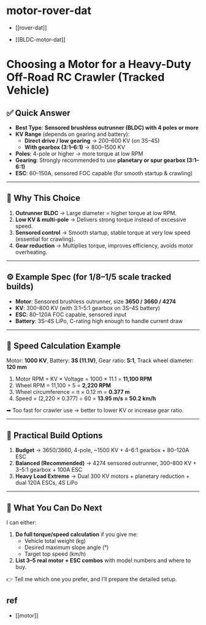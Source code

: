 
# motor-rover-dat

- [[rover-dat]]

- [[BLDC-motor-dat]]

# Choosing a Motor for a Heavy-Duty Off-Road RC Crawler (Tracked Vehicle)

## ✅ Quick Answer
- **Best Type**: **Sensored brushless outrunner (BLDC) with 4 poles or more**  
- **KV Range** (depends on gearing and battery):  
  - **Direct drive / low gearing** → 200–600 KV (on 3S–4S)  
  - **With gearbox (3:1–6:1)** → 800–1500 KV  
- **Poles**: 4-pole or higher → more torque at low RPM  
- **Gearing**: Strongly recommended to use **planetary or spur gearbox (3:1–6:1)**  
- **ESC**: 60–150A, sensored FOC capable (for smooth startup & crawling)  

---

## 🔎 Why This Choice
1. **Outrunner BLDC** → Large diameter = higher torque at low RPM.  
2. **Low KV & multi-pole** → Delivers strong torque instead of excessive speed.  
3. **Sensored control** → Smooth startup, stable torque at very low speed (essential for crawling).  
4. **Gear reduction** → Multiplies torque, improves efficiency, avoids motor overheating.  

---

## ⚙️ Example Spec (for 1/8–1/5 scale tracked builds)
- **Motor**: Sensored brushless outrunner, size **3650 / 3660 / 4274**  
- **KV**: 300–800 KV (with 3:1–5:1 gearbox on 3S–4S battery)  
- **ESC**: 80–120A FOC capable, sensored input  
- **Battery**: 3S–4S LiPo, C-rating high enough to handle current draw  

---

## 📐 Speed Calculation Example
Motor: **1000 KV**, Battery: **3S (11.1V)**, Gear ratio: **5:1**, Track wheel diameter: **120 mm**

1. Motor RPM = KV × Voltage = 1000 × 11.1 = **11,100 RPM**  
2. Wheel RPM = 11,100 ÷ 5 = **2,220 RPM**  
3. Wheel circumference = π × 0.12 m = **0.377 m**  
4. Speed = (2,220 × 0.377) ÷ 60 = **13.95 m/s = 50.2 km/h**

➡ Too fast for crawler use → better to lower KV or increase gear ratio.  

---

## 🚀 Practical Build Options
1. **Budget** → 3650/3660, 4-pole, ~1500 KV + 4–6:1 gearbox + 80–120A ESC  
2. **Balanced (Recommended)** → 4274 sensored outrunner, 300–800 KV + 3–5:1 gearbox + 100A ESC  
3. **Heavy Load Extreme** → Dual 300 KV motors + planetary reduction + dual 120A ESCs, 4S LiPo  

---

## 📌 What You Can Do Next
I can either:  
1. **Do full torque/speed calculation** if you give me:  
   - Vehicle total weight (kg)  
   - Desired maximum slope angle (°)  
   - Target top speed (km/h)  
2. **List 3–5 real motor + ESC combos** with model numbers and where to buy.  

👉 Tell me which one you prefer, and I’ll prepare the detailed setup.



## ref 

- [[motor]]